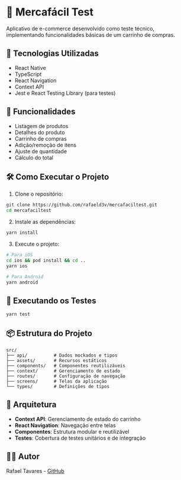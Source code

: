 # 🛒 Mercafácil Test

Aplicativo de e-commerce desenvolvido como teste técnico, implementando funcionalidades básicas de um carrinho de compras.

## 🚀 Tecnologias Utilizadas

- React Native
- TypeScript
- React Navigation
- Context API
- Jest e React Testing Library (para testes)

## 📱 Funcionalidades

- Listagem de produtos
- Detalhes do produto
- Carrinho de compras
- Adição/remoção de itens
- Ajuste de quantidade
- Cálculo do total

## 🛠️ Como Executar o Projeto

1. Clone o repositório:
```bash
git clone https://github.com/rafaeld3v/mercafaciltest.git
cd mercafaciltest
```

2. Instale as dependências:
```bash
yarn install
```

3. Execute o projeto:
```bash
# Para iOS
cd ios && pod install && cd ..
yarn ios

# Para Android
yarn android
```

## 🧪 Executando os Testes

```bash
yarn test
```

## 📦 Estrutura do Projeto

```
src/
├── api/          # Dados mockados e tipos
├── assets/       # Recursos estáticos
├── components/   # Componentes reutilizáveis
├── context/      # Gerenciamento de estado
├── routes/       # Configuração de navegação
├── screens/      # Telas da aplicação
└── types/        # Definições de tipos
```

## 🧠 Arquitetura

- **Context API**: Gerenciamento de estado do carrinho
- **React Navigation**: Navegação entre telas
- **Componentes**: Estrutura modular e reutilizável
- **Testes**: Cobertura de testes unitários e de integração

## 👨‍💻 Autor

Rafael Tavares - [GitHub](https://github.com/rafaeld3v)
